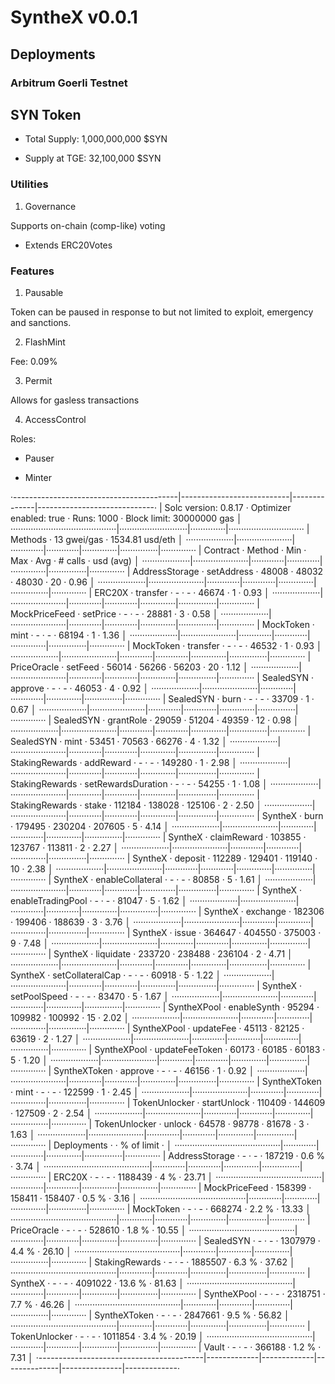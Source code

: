 # SyntheX v0.0.1

## Deployments

### Arbitrum Goerli Testnet

## SYN Token

- Total Supply: 1,000,000,000 $SYN

- Supply at TGE: 32,100,000 $SYN

### Utilities

1. Governance

Supports on-chain (comp-like) voting

- Extends ERC20Votes

### Features

1. Pausable

Token can be paused in response to but not limited to exploit, emergency and sanctions.

2. FlashMint

Fee: 0.09%

3. Permit

Allows for gasless transactions

4. AccessControl

Roles:

- Pauser

- Minter

·-----------------------------------------|---------------------------|--------------|-----------------------------·
|          Solc version: 0.8.17           ·  Optimizer enabled: true  ·  Runs: 1000  ·  Block limit: 30000000 gas  │
··········································|···························|··············|······························
|  Methods                                ·               13 gwei/gas                ·       1534.81 usd/eth       │
···················|······················|·············|·············|··············|···············|··············
|  Contract        ·  Method              ·  Min        ·  Max        ·  Avg         ·  # calls      ·  usd (avg)  │
···················|······················|·············|·············|··············|···············|··············
|  AddressStorage  ·  setAddress          ·      48008  ·      48032  ·       48030  ·           20  ·       0.96  │
···················|······················|·············|·············|··············|···············|··············
|  ERC20X          ·  transfer            ·          -  ·          -  ·       46674  ·            1  ·       0.93  │
···················|······················|·············|·············|··············|···············|··············
|  MockPriceFeed   ·  setPrice            ·          -  ·          -  ·       28881  ·            3  ·       0.58  │
···················|······················|·············|·············|··············|···············|··············
|  MockToken       ·  mint                ·          -  ·          -  ·       68194  ·            1  ·       1.36  │
···················|······················|·············|·············|··············|···············|··············
|  MockToken       ·  transfer            ·          -  ·          -  ·       46532  ·            1  ·       0.93  │
···················|······················|·············|·············|··············|···············|··············
|  PriceOracle     ·  setFeed             ·      56014  ·      56266  ·       56203  ·           20  ·       1.12  │
···················|······················|·············|·············|··············|···············|··············
|  SealedSYN       ·  approve             ·          -  ·          -  ·       46053  ·            4  ·       0.92  │
···················|······················|·············|·············|··············|···············|··············
|  SealedSYN       ·  burn                ·          -  ·          -  ·       33709  ·            1  ·       0.67  │
···················|······················|·············|·············|··············|···············|··············
|  SealedSYN       ·  grantRole           ·      29059  ·      51204  ·       49359  ·           12  ·       0.98  │
···················|······················|·············|·············|··············|···············|··············
|  SealedSYN       ·  mint                ·      53451  ·      70563  ·       66276  ·            4  ·       1.32  │
···················|······················|·············|·············|··············|···············|··············
|  StakingRewards  ·  addReward           ·          -  ·          -  ·      149280  ·            1  ·       2.98  │
···················|······················|·············|·············|··············|···············|··············
|  StakingRewards  ·  setRewardsDuration  ·          -  ·          -  ·       54255  ·            1  ·       1.08  │
···················|······················|·············|·············|··············|···············|··············
|  StakingRewards  ·  stake               ·     112184  ·     138028  ·      125106  ·            2  ·       2.50  │
···················|······················|·············|·············|··············|···············|··············
|  SyntheX         ·  burn                ·     179495  ·     230204  ·      207605  ·            5  ·       4.14  │
···················|······················|·············|·············|··············|···············|··············
|  SyntheX         ·  claimReward         ·     103855  ·     123767  ·      113811  ·            2  ·       2.27  │
···················|······················|·············|·············|··············|···············|··············
|  SyntheX         ·  deposit             ·     112289  ·     129401  ·      119140  ·           10  ·       2.38  │
···················|······················|·············|·············|··············|···············|··············
|  SyntheX         ·  enableCollateral    ·          -  ·          -  ·       80858  ·            5  ·       1.61  │
···················|······················|·············|·············|··············|···············|··············
|  SyntheX         ·  enableTradingPool   ·          -  ·          -  ·       81047  ·            5  ·       1.62  │
···················|······················|·············|·············|··············|···············|··············
|  SyntheX         ·  exchange            ·     182306  ·     199406  ·      188639  ·            3  ·       3.76  │
···················|······················|·············|·············|··············|···············|··············
|  SyntheX         ·  issue               ·     364647  ·     404550  ·      375003  ·            9  ·       7.48  │
···················|······················|·············|·············|··············|···············|··············
|  SyntheX         ·  liquidate           ·     233720  ·     238488  ·      236104  ·            2  ·       4.71  │
···················|······················|·············|·············|··············|···············|··············
|  SyntheX         ·  setCollateralCap    ·          -  ·          -  ·       60918  ·            5  ·       1.22  │
···················|······················|·············|·············|··············|···············|··············
|  SyntheX         ·  setPoolSpeed        ·          -  ·          -  ·       83470  ·            5  ·       1.67  │
···················|······················|·············|·············|··············|···············|··············
|  SyntheXPool     ·  enableSynth         ·      95294  ·     109982  ·      100992  ·           15  ·       2.02  │
···················|······················|·············|·············|··············|···············|··············
|  SyntheXPool     ·  updateFee           ·      45113  ·      82125  ·       63619  ·            2  ·       1.27  │
···················|······················|·············|·············|··············|···············|··············
|  SyntheXPool     ·  updateFeeToken      ·      60173  ·      60185  ·       60183  ·            5  ·       1.20  │
···················|······················|·············|·············|··············|···············|··············
|  SyntheXToken    ·  approve             ·          -  ·          -  ·       46156  ·            1  ·       0.92  │
···················|······················|·············|·············|··············|···············|··············
|  SyntheXToken    ·  mint                ·          -  ·          -  ·      122599  ·            1  ·       2.45  │
···················|······················|·············|·············|··············|···············|··············
|  TokenUnlocker   ·  startUnlock         ·     110409  ·     144609  ·      127509  ·            2  ·       2.54  │
···················|······················|·············|·············|··············|···············|··············
|  TokenUnlocker   ·  unlock              ·      64578  ·      98778  ·       81678  ·            3  ·       1.63  │
···················|······················|·············|·············|··············|···············|··············
|  Deployments                            ·                                          ·  % of limit   ·             │
··········································|·············|·············|··············|···············|··············
|  AddressStorage                         ·          -  ·          -  ·      187219  ·        0.6 %  ·       3.74  │
··········································|·············|·············|··············|···············|··············
|  ERC20X                                 ·          -  ·          -  ·     1188439  ·          4 %  ·      23.71  │
··········································|·············|·············|··············|···············|··············
|  MockPriceFeed                          ·     158399  ·     158411  ·      158407  ·        0.5 %  ·       3.16  │
··········································|·············|·············|··············|···············|··············
|  MockToken                              ·          -  ·          -  ·      668274  ·        2.2 %  ·      13.33  │
··········································|·············|·············|··············|···············|··············
|  PriceOracle                            ·          -  ·          -  ·      528610  ·        1.8 %  ·      10.55  │
··········································|·············|·············|··············|···············|··············
|  SealedSYN                              ·          -  ·          -  ·     1307979  ·        4.4 %  ·      26.10  │
··········································|·············|·············|··············|···············|··············
|  StakingRewards                         ·          -  ·          -  ·     1885507  ·        6.3 %  ·      37.62  │
··········································|·············|·············|··············|···············|··············
|  SyntheX                                ·          -  ·          -  ·     4091022  ·       13.6 %  ·      81.63  │
··········································|·············|·············|··············|···············|··············
|  SyntheXPool                            ·          -  ·          -  ·     2318751  ·        7.7 %  ·      46.26  │
··········································|·············|·············|··············|···············|··············
|  SyntheXToken                           ·          -  ·          -  ·     2847661  ·        9.5 %  ·      56.82  │
··········································|·············|·············|··············|···············|··············
|  TokenUnlocker                          ·          -  ·          -  ·     1011854  ·        3.4 %  ·      20.19  │
··········································|·············|·············|··············|···············|··············
|  Vault                                  ·          -  ·          -  ·      366188  ·        1.2 %  ·       7.31  │
·-----------------------------------------|-------------|-------------|--------------|---------------|-------------·